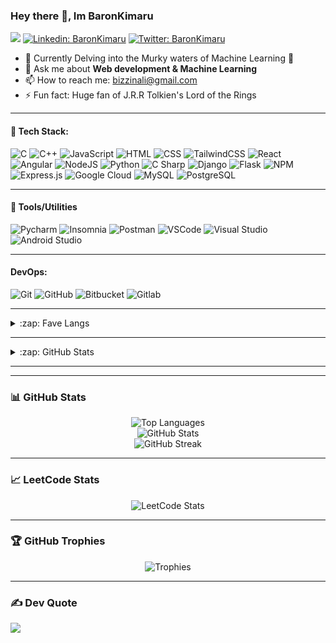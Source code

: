 ### Hey there 👋, Im BaronKimaru

<!--
**BaronKimaru/baronkimaru** is a ✨ _special_ ✨ repository because its `README.md` (this file) appears on your GitHub profile.
[![Github](https://img.shields.io/github/followers/baronkimaru?label=Follow&style=social)](https://github.com/baronkimaru)

Here are some ideas to get you started:

- 🔭 I’m currently working on ...
- 🌱 I’m currently learning ...
- 👯 I’m looking to collaborate on ...
- 🤔 I’m looking for help with ...
- 💬 Ask me about ...
- 📫 How to reach me: ...
- 😄 Pronouns: ...
- ⚡ Fun fact: ...
-->

![](https://visitor-badge.laobi.icu/badge?page_id=baronkimaru.baronkimaru)
[![Linkedin: BaronKimaru](https://img.shields.io/badge/-baronkimaru-blue?style=flat-square&logo=Linkedin&logoColor=white&link=https://www.linkedin.com/in/baronkimaru/)](https://www.linkedin.com/in/baronkimaru/)
[![Twitter: BaronKimaru](https://img.shields.io/twitter/follow/BaronKimaru?style=social)](https://twitter.com/baronkimaru)

- 🌱 Currently Delving into the Murky waters of Machine Learning 🤔
- 💬 Ask me about **Web development & Machine Learning**
- 📫 How to reach me: bizzinali@gmail.com
- ⚡️ Fun fact: Huge fan of J.R.R Tolkien's Lord of the Rings

<!--
## ✉️ Find me on:
<p align="center">
 <a href="https://baronkimaru.github.io/" target="_blank" rel="noopener noreferrer"> <img src="https://raw.githubusercontent.com/iconic/open-iconic/master/svg/globe.svg" alt="Python" height="40" style="vertical-align:top; margin:4px"> </a>
 <a href="mailto:bizzinali@gmail.com"> <img src="https://cdn.jsdelivr.net/npm/simple-icons@v3/icons/gmail.svg" alt="Python" height="40" style="vertical-align:top; margin:4px"></a>
</p>
-->

---

#### 🧰 Tech Stack:

![C](https://img.shields.io/badge/C-00599C?style=for-the-badge&logo=c&logoColor=white)
![C++](https://img.shields.io/badge/C++-00599C?style=for-the-badge&logo=c%2B%2B&logoColor=white)
![JavaScript](https://img.shields.io/badge/JavaScript-F7DF1E?style=for-the-badge&logo=javascript&logoColor=black)
![HTML](https://img.shields.io/badge/HTML5-E34F26?style=for-the-badge&logo=html5&logoColor=white)
![CSS](https://img.shields.io/badge/CSS3-1572B6?style=for-the-badge&logo=css3&logoColor=white)
![TailwindCSS](https://img.shields.io/badge/TailwindCSS-38B2AC?style=for-the-badge&logo=tailwind-css&logoColor=white)
![React](https://img.shields.io/badge/React-20232A?style=for-the-badge&logo=react&logoColor=61DAFB)
![Angular](https://img.shields.io/badge/-Angular-DD0031?style=for-the-badge&logo=Angular&logoColor=white)
![NodeJS](http://img.shields.io/badge/-NodeJS-339933?style=for-the-badge&logo=node.js&logoColor=white)
![Python](https://img.shields.io/badge/Python-3776AB?style=for-the-badge&logo=python&logoColor=white)
![C Sharp](https://img.shields.io/badge/-C%20Sharp-239120?style=for-the-badge&logo=c-sharp&logoColor=white)
![Django](https://img.shields.io/badge/-Django-092E20?style=for-the-badge&logo=Django&logoColor=white)
![Flask](https://img.shields.io/badge/-Flask-FFFFFF?style=for-the-badge&logo=Flask&logoColor=black)
![NPM](https://img.shields.io/badge/-NPM-CB3837?style=for-the-badge&logo=npm&logoColor=white)
![Express.js](http://img.shields.io/badge/-Express-black?style=for-the-badge&logo=express&logoColor=white)
![Google Cloud](https://img.shields.io/badge/Google%20Cloud-4285F4?style=for-the-badge&logo=google-cloud&logoColor=white)
![MySQL](https://img.shields.io/badge/MySQL-4479A1?style=for-the-badge&logo=mysql&logoColor=white)
![PostgreSQL](http://img.shields.io/badge/-PostgreSQL-4169E1?style=for-the-badge&logo=PostgreSQL&logoColor=white)

---

#### 🧰 Tools/Utilities 

![Pycharm](https://img.shields.io/badge/-Pycharm-000000?style=for-the-badge&logo=pycharm&logoColor=white)
![Insomnia](https://img.shields.io/badge/-Insomnia-5849BE?style=for-the-badge&logo=insomnia&logoColor=white)
![Postman](https://img.shields.io/badge/-Postman-FF6C37?style=for-the-badge&logo=postman&logoColor=white)
![VSCode](https://img.shields.io/badge/-VSCode-007ACC?style=for-the-badge&logo=visual-studio-code&logoColor=white)
![Visual Studio](https://img.shields.io/badge/-Visual%20Studio-5C2D91?style=for-the-badge&logo=visual-studio&logoColor=white)
![Android Studio](https://img.shields.io/badge/-Android%20Studio-3DDC84?style=for-the-badge&logo=android-studio&logoColor=white)

---

#### DevOps:

![Git](https://img.shields.io/badge/-Git-F05032?style=for-the-badge&logo=git&logoColor=white)
![GitHub](https://img.shields.io/badge/-Github-181717?style=for-the-badge&logo=github&logoColor=white)
![Bitbucket](https://img.shields.io/badge/-Bitbucket-0052CC?style=for-the-badge&logo=Bitbucket&logoColor=white)
![Gitlab](https://img.shields.io/badge/-Gitlab-FCA121?style=for-the-badge&logo=Gitlab&logoColor=white)

<!--
### 🧰 Softwares:
<p>
<img src="https://raw.githubusercontent.com/github/explore/80688e429a7d4ef2fca1e82350fe8e3517d3494d/topics/visual-studio-code/visual-studio-code.png" alt="VS Code" height="40" style="vertical-align:top; margin:4px">
 <img src="https://raw.githubusercontent.com/github/explore/80688e429a7d4ef2fca1e82350fe8e3517d3494d/topics/python/python.png" alt="Python" height="40" style="vertical-align:top; margin:4px">
<img src="https://raw.githubusercontent.com/github/explore/80688e429a7d4ef2fca1e82350fe8e3517d3494d/topics/javascript/javascript.png" alt="Javascript" height="40" style="vertical-align:top; margin:4px">
</p>
-->


---

<details>
  <summary>:zap: Fave Langs </summary>  

  <img align="left" 
       alt="BaronKimaru's Top Langs" 
       src="https://github-readme-stats.vercel.app/api/top-langs/?username=baronkimaru&&exclude_repo=baronkimaru&show_icons=true&theme=merko" 
  />

</details>  

---


  
<details>
  <summary>:zap: GitHub Stats</summary>

  <img 
       align="left" 
       alt="BaronKimaru's GitHub Stats" 
       src="https://github-readme-stats.vercel.app/api?username=baronkimaru&show_icons=true&bg_color=30,e96443,904e95&title_color=fff&text_color=fff&icon_color=fff" 
  />

</details>

---

---

### 📊 GitHub Stats
<div align="center">
    <img src="https://github-readme-stats.vercel.app/api/top-langs/?username=baronkimaru&layout=compact&theme=radical" alt="Top Languages"/>
    <br>
    <img src="https://github-readme-stats.vercel.app/api?username=baronkimaru&show_icons=true&theme=radical&include_all_commits=true&count_private=true" alt="GitHub Stats"/>
    <br>
    <img src="https://github-readme-streak-stats.herokuapp.com/?user=baronkimaru&theme=radical" alt="GitHub Streak"/>
</div>

---

### 📈 LeetCode Stats
<div align="center">
  <img src="https://leetcode-stats.vercel.app/api?username=baronkimaru&theme=Dark" alt="LeetCode Stats"/>
</div>

---

### 🏆 GitHub Trophies
<div align="center">
  <img src="https://github-profile-trophy.vercel.app/?username=baronkimaru&theme=radical&no-frame=false&no-bg=true&margin-w=4" alt="Trophies"/>
</div>

---

### ✍️ Dev Quote
![](https://quotes-github-readme.vercel.app/api?type=horizontal&theme=radical)
